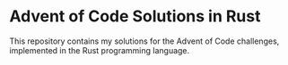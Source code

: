 # Advent of Code Solutions in Rust

This repository contains my solutions for the Advent of Code challenges, implemented in the Rust programming language.
